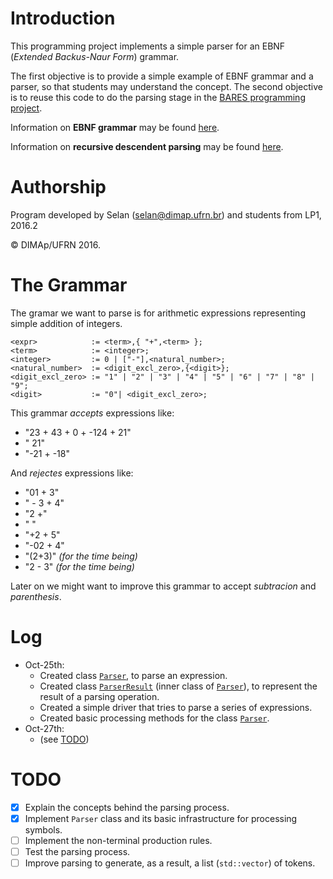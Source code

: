 # Introduction

This programming project implements a simple parser for an EBNF (_Extended Backus-Naur Form_) grammar.

The first objective is to provide a simple example of EBNF grammar and a parser, so that students may understand the concept.
The second objective is to reuse this code to do the parsing stage in the [BARES programming project](http://projetos.imd.ufrn.br/LP1_20162/bares.git).

Information on **EBNF grammar** may be found [here](https://en.wikipedia.org/wiki/Extended_Backus–Naur_Form).

Information on **recursive descendent parsing** may be found [here](https://en.wikipedia.org/wiki/Recursive_descent_parser).

# Authorship

Program developed by Selan (<selan@dimap.ufrn.br>) and students from LP1, 2016.2

&copy; DIMAp/UFRN 2016.

# The Grammar

The gramar we want to parse is for arithmetic expressions representing simple addition of integers.

    <expr>            := <term>,{ "+",<term> };
    <term>            := <integer>;
    <integer>         := 0 | ["-"],<natural_number>;
    <natural_number>  := <digit_excl_zero>,{<digit>};
    <digit_excl_zero> := "1" | "2" | "3" | "4" | "5" | "6" | "7" | "8" | "9";
    <digit>           := "0"| <digit_excl_zero>;

This grammar _accepts_ expressions like:

* "23 + 43 + 0   + -124 + 21"
* " 21"
* "-21 +     -18"

And _rejectes_ expressions like:

* "01 + 3"
* " - 3 + 4"
* "2 +"
* "  "
* "+2 + 5"
* "-02 + 4"
* "(2+3)" _(for the time being)_
* "2 - 3" _(for the time being)_

Later on we might want to improve this grammar to accept _subtracion_ and _parenthesis_.

# Log

* Oct-25th:
    - Created class [`Parser`](parser.h), to parse an expression.
    - Created class [`ParserResult`](parser.h) (inner class of [`Parser`](parser.h)), to represent the result of a parsing operation.
    - Created a simple driver that tries to parse a series of expressions.
    - Created basic processing methods for the class [`Parser`](parser.cpp).
* Oct-27th:
    - (see [TODO](#todo))

# TODO

- [X] Explain the concepts behind the parsing process.
- [X] Implement `Parser` class and its basic infrastructure for processing symbols.
- [ ] Implement the non-terminal production rules.
- [ ] Test the parsing process.
- [ ] Improve parsing to generate, as a result, a list (`std::vector`) of tokens.
